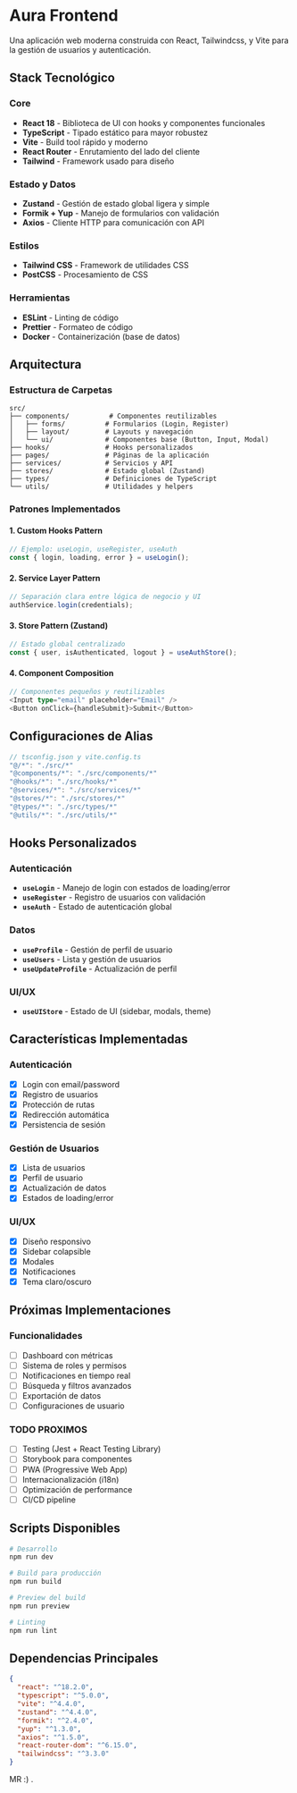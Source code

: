 # Aura Frontend

Una aplicación web moderna construida con React, Tailwindcss, y Vite para la gestión de usuarios y autenticación.

## Stack Tecnológico

### Core

- **React 18** - Biblioteca de UI con hooks y componentes funcionales
- **TypeScript** - Tipado estático para mayor robustez
- **Vite** - Build tool rápido y moderno
- **React Router** - Enrutamiento del lado del cliente
- **Tailwind** - Framework usado para diseño

### Estado y Datos

- **Zustand** - Gestión de estado global ligera y simple
- **Formik + Yup** - Manejo de formularios con validación
- **Axios** - Cliente HTTP para comunicación con API

### Estilos

- **Tailwind CSS** - Framework de utilidades CSS
- **PostCSS** - Procesamiento de CSS

### Herramientas

- **ESLint** - Linting de código
- **Prettier** - Formateo de código
- **Docker** - Containerización (base de datos)

## Arquitectura

### Estructura de Carpetas

```
src/
├── components/          # Componentes reutilizables
│   ├── forms/          # Formularios (Login, Register)
│   ├── layout/         # Layouts y navegación
│   └── ui/             # Componentes base (Button, Input, Modal)
├── hooks/              # Hooks personalizados
├── pages/              # Páginas de la aplicación
├── services/           # Servicios y API
├── stores/             # Estado global (Zustand)
├── types/              # Definiciones de TypeScript
└── utils/              # Utilidades y helpers
```

### Patrones Implementados

#### 1. **Custom Hooks Pattern**

```typescript
// Ejemplo: useLogin, useRegister, useAuth
const { login, loading, error } = useLogin();
```

#### 2. **Service Layer Pattern**

```typescript
// Separación clara entre lógica de negocio y UI
authService.login(credentials);
```

#### 3. **Store Pattern (Zustand)**

```typescript
// Estado global centralizado
const { user, isAuthenticated, logout } = useAuthStore();
```

#### 4. **Component Composition**

```typescript
// Componentes pequeños y reutilizables
<Input type="email" placeholder="Email" />
<Button onClick={handleSubmit}>Submit</Button>
```

## Configuraciones de Alias

```typescript
// tsconfig.json y vite.config.ts
"@/*": "./src/*"
"@components/*": "./src/components/*"
"@hooks/*": "./src/hooks/*"
"@services/*": "./src/services/*"
"@stores/*": "./src/stores/*"
"@types/*": "./src/types/*"
"@utils/*": "./src/utils/*"
```

## Hooks Personalizados

### Autenticación

- **`useLogin`** - Manejo de login con estados de loading/error
- **`useRegister`** - Registro de usuarios con validación
- **`useAuth`** - Estado de autenticación global

### Datos

- **`useProfile`** - Gestión de perfil de usuario
- **`useUsers`** - Lista y gestión de usuarios
- **`useUpdateProfile`** - Actualización de perfil

### UI/UX

- **`useUIStore`** - Estado de UI (sidebar, modals, theme)

## Características Implementadas

### Autenticación

- [x] Login con email/password
- [x] Registro de usuarios
- [x] Protección de rutas
- [x] Redirección automática
- [x] Persistencia de sesión

### Gestión de Usuarios

- [x] Lista de usuarios
- [x] Perfil de usuario
- [x] Actualización de datos
- [x] Estados de loading/error

### UI/UX

- [x] Diseño responsivo
- [x] Sidebar colapsible
- [x] Modales
- [x] Notificaciones
- [x] Tema claro/oscuro

## Próximas Implementaciones

### Funcionalidades

- [ ] Dashboard con métricas
- [ ] Sistema de roles y permisos
- [ ] Notificaciones en tiempo real
- [ ] Búsqueda y filtros avanzados
- [ ] Exportación de datos
- [ ] Configuraciones de usuario

### TODO PROXIMOS

- [ ] Testing (Jest + React Testing Library)
- [ ] Storybook para componentes
- [ ] PWA (Progressive Web App)
- [ ] Internacionalización (i18n)
- [ ] Optimización de performance
- [ ] CI/CD pipeline

## Scripts Disponibles

```bash
# Desarrollo
npm run dev

# Build para producción
npm run build

# Preview del build
npm run preview

# Linting
npm run lint
```

## Dependencias Principales

```json
{
  "react": "^18.2.0",
  "typescript": "^5.0.0",
  "vite": "^4.4.0",
  "zustand": "^4.4.0",
  "formik": "^2.4.0",
  "yup": "^1.3.0",
  "axios": "^1.5.0",
  "react-router-dom": "^6.15.0",
  "tailwindcss": "^3.3.0"
}
```
MR :)
.